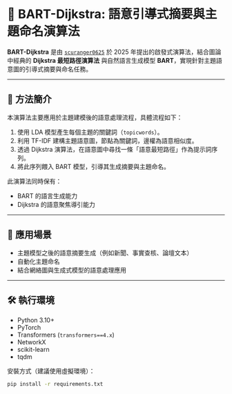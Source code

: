 # 🧠 BART-Dijkstra: 語意引導式摘要與主題命名演算法

**BART-Dijkstra** 是由 [`scuranger0625`](https://github.com/scuranger0625) 於 2025 年提出的啟發式演算法，結合圖論中經典的 **Dijkstra 最短路徑演算法** 與自然語言生成模型 **BART**，實現針對主題語意圖的引導式摘要與命名任務。

---

## 📌 方法簡介

本演算法主要應用於主題建模後的語意處理流程，具體流程如下：

1. 使用 LDA 模型產生每個主題的關鍵詞（`topicwords`）。
2. 利用 TF-IDF 建構主題語意圖，節點為關鍵詞，邊權為語意相似度。
3. 透過 Dijkstra 演算法，在語意圖中尋找一條「語意最短路徑」作為提示詞序列。
4. 將此序列餵入 BART 模型，引導其生成摘要與主題命名。

此演算法同時保有：
- BART 的語言生成能力
- Dijkstra 的語意聚焦導引能力

---

## 🧪 應用場景

- 主題模型之後的語意摘要生成（例如新聞、事實查核、論壇文本）
- 自動化主題命名
- 結合網絡圖與生成式模型的語意處理應用

---

## 🛠️ 執行環境

- Python 3.10+
- PyTorch
- Transformers (`transformers==4.x`)
- NetworkX
- scikit-learn
- tqdm

安裝方式（建議使用虛擬環境）：
```bash
pip install -r requirements.txt

